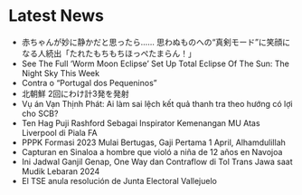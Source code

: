 # Latest News
-  赤ちゃんが妙に静かだと思ったら…… 思わぬものへの“真剣モード”に笑顔になる人続出「たれたもちもちほっぺたまらん！」
-  See The Full ‘Worm Moon Eclipse’ Set Up Total Eclipse Of The Sun: The Night Sky This Week
-  Contra o “Portugal dos Pequeninos”
-  北朝鮮 2回にわけ計3発を発射
-  Vụ án Vạn Thịnh Phát: Ai làm sai lệch kết quả thanh tra theo hướng có lợi cho SCB?
-  Ten Hag Puji Rashford Sebagai Inspirator Kemenangan MU Atas Liverpool di Piala FA
-  PPPK Formasi 2023 Mulai Bertugas, Gaji Pertama 1 April, Alhamdulillah
-  Capturan en Sinaloa a hombre que violó a niña de 12 años en Navojoa
-  Ini Jadwal Ganjil Genap, One Way dan Contraflow di Tol Trans Jawa saat Mudik Lebaran 2024
-  El TSE anula resolución de Junta Electoral Vallejuelo
